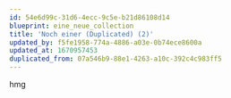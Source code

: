 ```yaml
---
id: 54e6d99c-31d6-4ecc-9c5e-b21d86108d14
blueprint: eine_neue_collection
title: 'Noch einer (Duplicated) (2)'
updated_by: f5fe1958-774a-4886-a03e-0b74ece8600a
updated_at: 1670957453
duplicated_from: 07a546b9-88e1-4263-a10c-392c4c983ff5
---
```

hmg